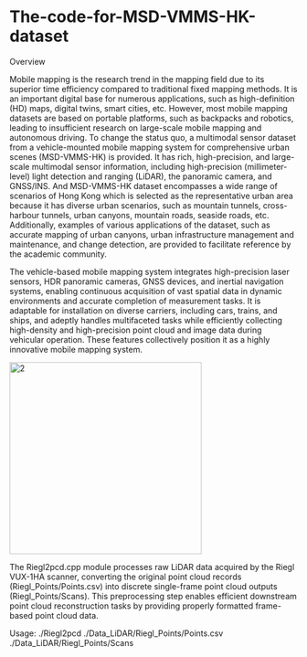# The-code-for-MSD-VMMS-HK-dataset
Overview

Mobile mapping is the research trend in the mapping field due to its superior time efficiency compared to traditional fixed mapping methods. It is an important digital base for numerous applications, such as high-definition (HD) maps, digital twins, smart cities, etc. However, most mobile mapping datasets are based on portable platforms, such as backpacks and robotics, leading to insufficient research on large-scale mobile mapping and autonomous driving. To change the status quo, a multimodal sensor dataset from a vehicle-mounted mobile mapping system for comprehensive urban scenes (MSD-VMMS-HK) is provided. It has rich, high-precision, and large-scale multimodal sensor information, including high-precision (millimeter-level) light detection and ranging (LiDAR), the panoramic camera, and GNSS/INS. And MSD-VMMS-HK dataset encompasses a wide range of scenarios of Hong Kong which is selected as the representative urban area because it has diverse urban scenarios, such as mountain tunnels, cross-harbour tunnels, urban canyons, mountain roads, seaside roads, etc. Additionally, examples of various applications of the dataset, such as accurate mapping of urban canyons, urban infrastructure management and maintenance, and change detection, are provided to facilitate reference by the academic community.

The vehicle-based mobile mapping system integrates high-precision laser sensors, HDR panoramic cameras, GNSS devices, and inertial navigation systems, enabling continuous acquisition of vast spatial data in dynamic environments and accurate completion of measurement tasks. It is adaptable for installation on diverse carriers, including cars, trains, and ships, and adeptly handles multifaceted tasks while efficiently collecting high-density and high-precision point cloud and image data during vehicular operation. These features collectively position it as a highly innovative mobile mapping system.

<img width="336" alt="2" src="https://github.com/user-attachments/assets/dcffff90-c8c1-4723-b2ea-af964f85f8e3" />


The Riegl2pcd.cpp module processes raw LiDAR data acquired by the Riegl VUX-1HA scanner, converting the original point cloud records (Riegl_Points/Points.csv) into discrete single-frame point cloud outputs (Riegl_Points/Scans). This preprocessing step enables efficient downstream point cloud reconstruction tasks by providing properly formatted frame-based point cloud data.

Usage: ./Riegl2pcd ./Data_LiDAR/Riegl_Points/Points.csv ./Data_LiDAR/Riegl_Points/Scans
